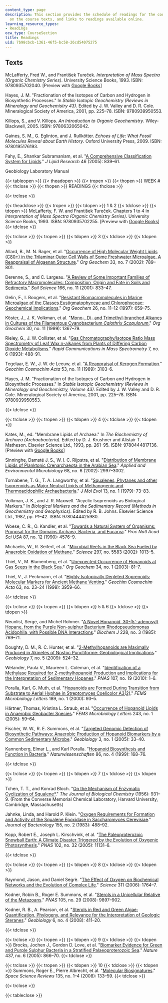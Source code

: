 ```yaml
---
content_type: page
description: This section provides the schedule of readings for the course, information
  on the course texts, and links to readings available online.
learning_resource_types:
- Readings
ocw_type: CourseSection
title: Readings
uid: 7b98cbcb-1361-46f5-bc58-26cd54075275
---
```


Texts
-----

McLafferty, Fred W., and František Tureček. _Interpretation of Mass Spectra (Organic Chemistry Series)_. University Science Books, 1993. ISBN: 9780935702040. \[Preview with [Google Books](http://books.google.com/books?id=xQWk5WQfMQAC)\]

Hayes, J. M. "Fractionation of the Isotopes of Carbon and Hydrogen in Biosynthetic Processes." In _Stable Isotopic Geochemistry (Reviews in Mineralogy and Geochemistry 43)_. Edited by J. W. Valley and D. R. Cole. Mineralogical Society of America, 2001, pp. 225–78. ISBN: 9780939950553.

Killops, S., and V. Killops. _An Introduction to Organic Geochemistry_. Wiley-Blackwell, 2005. ISBN: 9780632065042.

Gaines, S. M., G. Eglinton, and J. Rullkötter. _Echoes of Life: What Fossil Molecules Reveal about Earth History_. Oxford University Press, 2009. ISBN: 9780195176193.

Fahy, E., Shankar Subramaniam, et al. "[A Comprehensive Classification System for Lipids](http://www.jlr.org/content/46/5/839.full)." _J Lipid Research_ 46 (2005): 839–61.

Geobiology Laboratory Manual

{{< tableopen >}}
{{< theadopen >}}
{{< tropen >}}
{{< thopen >}}
WEEK #
{{< thclose >}}
{{< thopen >}}
READINGS
{{< thclose >}}

{{< trclose >}}

{{< theadclose >}}
{{< tropen >}}
{{< tdopen >}}
1 & 2
{{< tdclose >}}
{{< tdopen >}}
McLafferty, F. W. and František Tureček. Chapters 1 to 4 in _Interpretation of Mass Spectra (Organic Chemistry Series)_. University Science Books, 1993. ISBN: 9780935702255. \[Preview with [Google Books](http://books.google.co.in/books?id=xQWk5WQfMQAC&pg=PA1&redir_esc=y#v=onepage&q&f=false)\]
{{< tdclose >}}

{{< trclose >}}
{{< tropen >}}
{{< tdopen >}}
3
{{< tdclose >}}
{{< tdopen >}}


Allard, B., M. N. Rager, et al. "[Occurrence of High Molecular Weight Lipids (C80+) in the Trilaminar Outer Cell Walls of Some Freshwater Microalgae. A Reappraisal of Algaenan Structure](http://dx.doi.org/10.1016/S0146-6380(02)00029-3)." _Org Geochem_ 33, no. 7 (2002): 789–801.

Derenne, S., and C. Largeau. "[A Review of Some Important Families of Refractory Macromolecules: Composition, Origin and Fate in Soils and Sediments](http://journals.lww.com/soilsci/Abstract/2001/11000/A_Review_of_Some_Important_Families_of_Refractory.8.aspx)." _Soil Science_ 166, no. 11 (2001): 833–47.

Gelin, F., I. Boogers, et al. "[Resistant Biomacromolecules in Marine Microalgae of the Classes Eustigmatophyceae and Chlorophyceae: Geochemical Implications](http://dx.doi.org/10.1016/S0146-6380(97)00035-1)." _Org Geochem_ 26, no. 11–12 (1997): 659–75.

Köster, J., J. K. Volkman, et al. "[Mono-, Di- and Trimethyl-branched Alkanes in Cultures of the Filamentous Cyanobacterium _Calothrix Scopulorum_.](http://dx.doi.org/10.1016/S0146-6380(99)00110-2)" _Org Geochem_ 30, no. 11 (1999): 1367–79.

Rieley, G., J. W. Collister, et al. "[Gas Chromatography/Isotope Ratio Mass Spectrometry of Leaf Wax n-alkanes from Plants of Differing Carbon Dioxide Metabolisms](http://onlinelibrary.wiley.com/doi/10.1002/rcm.1290070617/abstract)." _Rapid Communications in Mass Spectrometry_ 7, no. 6 (1993): 488–91.

Tegelaar, E. W., J. W. de Leeuw, et al. "[A Reappraisal of Kerogen Formation](http://dx.doi.org/10.1016/0016-7037(89)90191-9)." _Geochim Cosmochim Acta_ 53, no. 11 (1989): 3103–6.

Hayes, J. M. "Fractionation of the Isotopes of Carbon and Hydrogen in Biosynthetic Processes." In _Stable Isotopic Geochemistry (Reviews in Mineralogy and Geochemistry, Volume 43)_. Edited by J. W. Valley and D. R. Cole. Mineralogical Society of America, 2001, pp. 225–78. ISBN: 9780939950553.


{{< tdclose >}}

{{< trclose >}}
{{< tropen >}}
{{< tdopen >}}
4
{{< tdclose >}}
{{< tdopen >}}


Kates, M., ed. "Membrane Lipids of Archaea." In _The Biochemistry of Archaea (Archaebacteria)._ Edited by D. J. Krushner and Alistair T. Matheson. Elsevier Science Ltd., 1993, pp. 261–95. ISBN: 9780444817136. \[Preview with [Google Books](http://books.google.com/books?id=VpQ-oPn327QC&pg=PA261#v=onepage)\]

Sinninghe, Damsté J. S., W. I. C. Rijpstra, et al. "[Distribution of Membrane Lipids of Planktonic Crenarchaeota in the Arabian Sea](http://aem.asm.org/content/68/6/2997)." _Applied and Environmental Microbiology_ 68, no. 6 (2002): 2997–3002.

Tornabene, T. G., T. A. Langworthy, et al. "[Squalenes, Phytanes and other Isoprenoids as Major Neutral Lipids of Methanogenic and Thermoacidophilic Archaebacteria](http://www.ncbi.nlm.nih.gov/pubmed/458874)." _J Mol Evol_ 13, no. 1 (1979): 73–83.

Volkman, J. K., and J. R. Maxwell. "Acyclic Isoprenoids as Biological Markers." In _Biological Markers and the Sedimentary Record (Methods in Geochemistry and Geophysics)_. Edited by R. B. Johns. Elsevier Science Ltd., 1987, pp. P1–42. ISBN: 9780444425980.

Woese, C. R., O. Kandler, et al. "[Towards a Natural System of Organisms: Proposal for the Domains Archaea, Bacteria, and Eucarya](http://www.pnas.org/content/87/12/4576)." _Proc Natl Acad Sci USA_ 87, no. 12 (1990): 4576–9.

Michaelis, W., R. Seifert, et al. "[Microbial Reefs in the Black Sea Fueled by Anaerobic Oxidation of Methane](http://www.sciencemag.org/content/297/5583/1013.abstract)." _Science_ 297, no. 5583 (2002): 1013–5.

Thiel, V., M. Blumenberg, et al. "[Unexpected Occurrence of Hopanoids at Gas Seeps in the Black Sea](http://dx.doi.org/10.1016/S0146-6380(02)00191-2)." _Org Geochem_ 34, no. 1 (2003): 81–7.

Thiel, V., J. Peckmann, et al. "[Highly Isotopically Depleted Soprenoids: Molecular Markers for Ancient Methane Venting](http://dx.doi.org/10.1016/S0016-7037(99)00177-5)." _Geochim Cosmochim Acta_ 63, no. 23–24 (1999): 3959–66.


{{< tdclose >}}

{{< trclose >}}
{{< tropen >}}
{{< tdopen >}}
5 & 6
{{< tdclose >}}
{{< tdopen >}}


Neunlist, Serge, and Michel Rohmer. "[A Novel Hopanoid, 30-(5'-adenosyl) Hopane, from the Purple Non-sulphur Bacterium Rhodopseudomonas Acidophila, with Possible DNA Interactions](http://www.ncbi.nlm.nih.gov/pmc/articles/PMC1145051/)." _Biochem J_ 228, no. 3 (1985): 769–71.

Doughty, D. M., R. C. Hunter, et al. "[2-Methylhopanoids are Maximally Produced in Akinetes of Nostoc Punctiforme: Geobiological Implications](http://onlinelibrary.wiley.com/doi/10.1111/j.1472-4669.2009.00217.x/abstract)." _Geobiology_ 7, no. 5 (2009): 524–32.

Welander, Paula V., Maureen L. Coleman, et al. "[Identification of a Methylase Required for 2-methylhopanoid Production and Implications for the Interpretation of Sedimentary Hopanes](http://www.pnas.org/content/107/19/8537)." _PNAS_ 107, no. 19 (2010): 1–6.

Poralla, Karl, G. Muth, et al. "[Hopanoids are Formed During Transition from Substrate to Aerial Hyphae in Streptomyces Coelicolor A3(2)](http://www.ncbi.nlm.nih.gov/pubmed/10913872)." _FEMS Microbiology Letters_ 189, no. 1 (2000): 93–5.

Härtner, Thomas, Kristina L. Straub, et al. "[Occurrence of Hopanoid Lipids in Anaerobic Geobacter Species](http://dx.doi.org/10.1016/j.femsle.2004.11.039)." _FEMS Microbiology Letters_ 243, no. 1 (2005): 59–64.

Fischer, W. W., R. E. Summons, et al. "[Targeted Genomic Detection of Biosynthetic Pathways: Anaerobic Production of Hopanoid Biomarkers by a Common Sedimentary Microbe](http://onlinelibrary.wiley.com/doi/10.1111/j.1472-4669.2005.00041.x/abstract)." _Geobiology_ 3, no. 1 (2005): 33–40.

Kannenberg, Elmar L., and Karl Poralla. "[Hopanoid Biosynthesis and Function in Bacteria](https://link.springer.com/article/10.1007/s001140050592)." _Naturwissenschaften_ 86, no. 4 (1999): 168–76.


{{< tdclose >}}

{{< trclose >}}
{{< tropen >}}
{{< tdopen >}}
7
{{< tdclose >}}
{{< tdopen >}}


Tchen, T. T., and Konrad Bloch. "[On the Mechanism of Enzymatic Cyclization of Squalene\*](http://www.jbc.org/content/226/2/931.long)." _The Journal of Biological Chemistry_ (1956): 931–9. (From the Converse Memorial Chemical Laboratory, Harvard University, Cambridge, Massachusetts)

Jahnke, Linda, and Harold P. Klein. "[Oxygen Requirements for Formation and Activity of the Squalene Epoxidase in Saccharomyces Cerevisiae](http://www.ncbi.nlm.nih.gov/pmc/articles/PMC217714/)." _Journal of Bacteriology_ 155, no. 2 (1983): 488–92.

Kopp, Robert E., Joseph L. Kirschvink, et al. "[The Paleoproterozoic Snowball Earth: A Climate Disaster Triggered by the Evolution of Oxygenic Photosynthesis](http://www.pnas.org/content/102/32/11131.abstract)." _PNAS_ 102, no. 32 (2005): 11131–6.


{{< tdclose >}}

{{< trclose >}}
{{< tropen >}}
{{< tdopen >}}
8
{{< tdclose >}}
{{< tdopen >}}


Raymond, Jason, and Daniel Segrè. "[The Effect of Oxygen on Biochemical Networks and the Evolution of Complex Life](http://www.sciencemag.org/content/311/5768/1764.abstract)." _Science_ 311 (2006): 1764–7.

Kodner, Robin B., Roger E. Summons, et al. "[Sterols in a Unicellular Relative of the Metazoans](http://www.pnas.org/content/105/29/9897.full)." _PNAS_ 105, no. 29 (2008): 9897–902.

Kodner, R. B., A. Pearson, et al. "[Sterols in Red and Green Algae: Quantification, Phylogeny, and Relevance for the Interpretation of Geologic Steranes](http://onlinelibrary.wiley.com/doi/10.1111/j.1472-4669.2008.00167.x/abstract)." _Geobiology_ 6, no. 4 (2008): 411–20.


{{< tdclose >}}

{{< trclose >}}
{{< tropen >}}
{{< tdopen >}}
9
{{< tdclose >}}
{{< tdopen >}}
Brocks, Jochen J., Gordon D. Love, et al. "[Biomarker Evidence for Green and Purple Sulphur Bacteria in a Stratified Palaeoproterozoic Sea](http://www.nature.com/nature/journal/v437/n7060/abs/nature04068.html)." _Nature_ 437, no. 6 (2005): 866–70.
{{< tdclose >}}

{{< trclose >}}
{{< tropen >}}
{{< tdopen >}}
10
{{< tdclose >}}
{{< tdopen >}}
Summons, Roger E., Pierre Albrecht, et al. "[Molecular Biosignatures](http://www.mendeley.com/research/molecular-biosignatures/)." _Space Science Reviews_ 135, no. 1–4 (2008): 133–59.
{{< tdclose >}}

{{< trclose >}}

{{< tableclose >}}